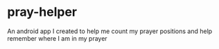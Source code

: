 # pray-helper
An android app I created to help me count my prayer positions and help remember where I am in my prayer
